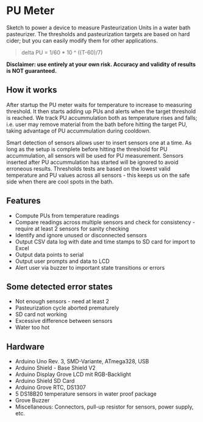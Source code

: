 # PU Meter
Sketch to power a device to measure Pasteurization Units in a water bath pasteurizer. 
The thresholds and pasteurization targets are based on hard cider; but you can easily modify them for other applications.

>delta PU = 1/60 * 10 ^ ((T-60)/7)

**Disclaimer: use entirely at your own risk. Accuracy and validity of results is NOT guaranteed.**

## How it works
After startup the PU meter waits for temperature to increase to measuring threshold. It then starts adding up PUs and alerts
when the target threshold is reached. We track PU accummulation both as temperature rises and falls; i.e. user may remove
material from the bath before hitting the target PU, taking advantage of PU accummulation during cooldown.

Smart detection of sensors allows user to insert sensors one at a time. As long as the setup is complete before hitting the 
threshold for PU accummulation, all sensors will be used for PU measurement. Sensors inserted after PU accummulation has started will be ignored to avoid erroneous results. Thresholds tests are based on the lowest valid temperature and PU values across all sensors - this keeps us on the safe side when there are cool spots in the bath.

## Features
* Compute PUs from temperature readings
* Compare readings across multiple sensors and check for consistency - require at least 2 sensors for sanity checking
* Identify and ignore unused or disconnected sensors
* Output CSV data log with date and time stamps to SD card for import to Excel
* Output data points to serial
* Output user prompts and data to LCD
* Alert user via buzzer to important state transitions or errors

## Some detected error states
* Not enough sensors - need at least 2
* Pasteurization cycle aborted prematurely 
* SD card not working
* Excessive difference between sensors
* Water too hot

## Hardware
* Arduino Uno Rev. 3, SMD-Variante, ATmega328, USB
* Arduino Shield - Base Shield V2
* Arduino Display Grove LCD mit RGB-Backlight
* Arduino Shield SD Card
* Arduino Grove RTC, DS1307
* 5 DS18B20 temperature sensors in water proof package
* Grove Buzzer
* Miscellaneous: Connectors, pull-up resistor for sensors, power supply, etc.
